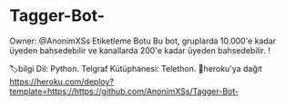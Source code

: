 # Tagger-Bot-
Owner: @AnonimXSs
Etiketleme Botu
Bu bot, gruplarda 10.000'e kadar üyeden bahsedebilir ve kanallarda 200'e kadar üyeden bahsedebilir. !

🏷bilgi
Dil: Python.
Telgraf Kütüphanesi: Telethon.
🚀heroku'ya dağıt
https://heroku.com/deploy?template=https://https://github.com/AnonimXSs/Tagger-Bot-

